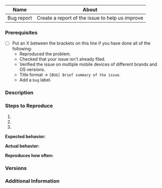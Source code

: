 | Name       | About                                           |
| ---------- | ----------------------------------------------- |
| Bug report | Create a report of the issue to help us improve |

### Prerequisites

- [ ] Put an X between the brackets on this line if you have done all of the following:
  - Reproduced the problem.
  - Checked that your issue isn't already filed.
  - Verified the issue on multiple mobile devices of different brands and OS versions.
  - Title format -> `[BUG] Brief summary of the issue`.
  - Add a `bug` label.

### Description

<!-- Description of the issue. Please mention if it occurs only on specific conditions. -->

### Steps to Reproduce

1. <!-- First Step -->
2. <!-- Second Step -->
3. <!-- and so on… -->

**Expected behavior:**

<!-- What you expect to happen -->

**Actual behavior:**

<!-- What actually happens -->

**Reproduces how often:**

<!-- What percentage of the time does it reproduce? -->

### Versions

<!-- Include the app version from 'pubspec.yaml' file. Also, please include the device/simulator details such as OS version, Brand, Model on which the issue was identified. -->

### Additional Information

<!-- Any additional information, configuration or data that might be necessary to reproduce the issue. If you're uploading a screenshot, please mention the device details in which the screenshot was taken, in a codeblock. -->

<!-- To resize image <img src="/uploads/b3862ec0e15050ca2490f7fc7c03c2bc/image.png" width="230" height="500" />  -->
